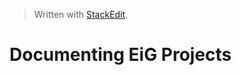 


> Written with [StackEdit](https://stackedit.io/).
# Documenting EiG Projects <title>
> Brief Description (Introduction):
> This document provides a shell as to the documentation of a general project that must be completed as the project is in its intital, integration and phased implementation. THis document is a template and shell to what is expected to be documented in the project
> - Please use the README.md file on the front of the repository for this purpose. 
> - Use other files in the repo as necessary if there are document based deliverables.
> - Can be public or enterprise
> - use this README on all projects, even code.
> Mark issues in project or code repositories with the label `1:1` For items you want to discuss during your 1:1s.

# Background

# Methods

# Intended Results

## Phase 1

- Element of Phase 1
- Element of Phase 1
- [...]

## Phase 2

- Element of Phase 2
> Description of phase if necessary or not yet determined

[...]

## Phase _N_

## Associated Github Projects
### Main Project(s)
[Reference Github Projects (i.e. Arcus POC](https://github.research.chop.edu)
### Dependencies
-[ ][Reference dependent repos or issues unresolved](https://github.com/)

 - [ ] List item
 - [ ] [Reference Dependent Repos or Issues](https://www.github.com)
 - [x] Comp  

[Reference resolved github repos or issues](https://github.com)

### Immediate Issues 
> to discuss in 1:1s or generally

|Item|Issue  |
|--|--|
| This thing doesn’t work | [33](https://github.com) |
| This is so cool | [122](https://github.com)|

## Collaborators

**Non-DBHi**
:Adam Resnick
:Bill Gaynor
:Bob Baldsanno
:Steve Hungar

DBHi
[Alex Felmeister](https://github.com/AlexFelmeister)





<!--stackedit_data:
eyJoaXN0b3J5IjpbLTI1OTE2NjMwNywxNDIwNzM2MjM1XX0=
-->